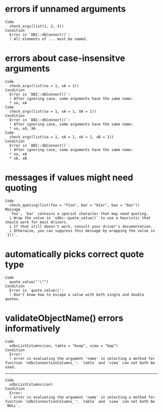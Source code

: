 # errors if unnamed arguments

    Code
      check_args(list(1, 2, 3))
    Condition
      Error in `DBI::dbConnect()`:
      ! All elements of ... must be named.

# errors about case-insensitve arguments

    Code
      check_args(list(xa = 1, xA = 1))
    Condition
      Error in `DBI::dbConnect()`:
      ! After ignoring case, some arguments have the same name:
      * xa, xA
    Code
      check_args(list(xa = 1, xA = 1, XA = 1))
    Condition
      Error in `DBI::dbConnect()`:
      ! After ignoring case, some arguments have the same name:
      * xa, xA, XA
    Code
      check_args(list(xa = 1, xA = 1, xb = 1, xB = 1))
    Condition
      Error in `DBI::dbConnect()`:
      ! After ignoring case, some arguments have the same name:
      * xa, xA
      * xb, xB

# messages if values might need quoting

    Code
      check_quoting(list(foo = "f{oo", bar = "b{ar", baz = "baz"))
    Message
      `foo`, `bar` contains a special character that may need quoting.
      i Wrap the value in `odbc::quote_value()` to use a heuristic that should work for most drivers.
      i If that still doesn't work, consult your driver's documentation.
      i Otherwise, you can suppress this message by wrapping the value in `I()`.

# automatically picks correct quote type

    Code
      quote_value("'\"")
    Condition
      Error in `quote_value()`:
      ! Don't know how to escape a value with both single and double quotes.

# validateObjectName() errors informatively

    Code
      odbcListColumns(con, table = "boop", view = "bop")
    Condition
      Error:
      ! error in evaluating the argument 'name' in selecting a method for function 'odbcConnectionColumns_': `table` and `view` can not both be used.

---

    Code
      odbcListColumns(con)
    Condition
      Error:
      ! error in evaluating the argument 'name' in selecting a method for function 'odbcConnectionColumns_': `table` and `view` can not both be `NULL`.

